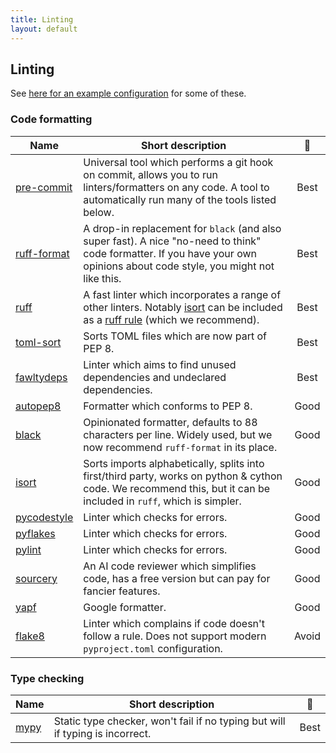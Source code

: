 ```yaml
---
title: Linting
layout: default
---
```


## Linting

See
[here for an example configuration](https://github.com/UCL-ARC/python-tooling/blob/main/%7B%7Bcookiecutter.project_slug%7D%7D/.pre-commit-config.yaml)
for some of these.

### Code formatting

| Name                                                    | Short description                                                                                                                                                                                     |                      🚦                      |
| ------------------------------------------------------- | ----------------------------------------------------------------------------------------------------------------------------------------------------------------------------------------------------- | :------------------------------------------: |
| [pre-commit](https://pre-commit.com/)                   | Universal tool which performs a git hook on commit, allows you to run linters/formatters on any code. A tool to automatically run many of the tools listed below.                                     | <span class="label label-green">Best</span>  |
| [ruff-format](https://github.com/astral-sh/ruff)        | A drop-in replacement for `black` (and also super fast). A nice "no-need to think" code formatter. If you have your own opinions about code style, you might not like this.                           | <span class="label label-green">Best</span>  |
| [ruff](https://github.com/astral-sh/ruff)               | A fast linter which incorporates a range of other linters. Notably [isort](https://pycqa.github.io/isort/) can be included as a [ruff rule](https://docs.astral.sh/ruff/rules/) (which we recommend). | <span class="label label-green">Best</span>  |
| [toml-sort](https://github.com/pappasam/toml-sort)      | Sorts TOML files which are now part of PEP 8.                                                                                                                                                         | <span class="label label-green">Best</span>  |
| [fawltydeps](https://tweag.github.io/FawltyDeps/)       | Linter which aims to find unused dependencies and undeclared dependencies.                                                                                                                            | <span class="label label-green">Best</span>  |
| [autopep8](https://github.com/hhatto/autopep8)          | Formatter which conforms to PEP 8.                                                                                                                                                                    | <span class="label label-yellow">Good</span> |
| [black](https://black.readthedocs.io/en/stable/)        | Opinionated formatter, defaults to 88 characters per line. Widely used, but we now recommend `ruff-format` in its place.                                                                              | <span class="label label-yellow">Good</span> |
| [isort](https://pycqa.github.io/isort/)                 | Sorts imports alphabetically, splits into first/third party, works on python & cython code. We recommend this, but it can be included in `ruff`, which is simpler.                                    | <span class="label label-yellow">Good</span> |
| [pycodestyle](https://pycodestyle.pycqa.org/en/latest/) | Linter which checks for errors.                                                                                                                                                                       | <span class="label label-yellow">Good</span> |
| [pyflakes](https://github.com/PyCQA/pyflakes)           | Linter which checks for errors.                                                                                                                                                                       | <span class="label label-yellow">Good</span> |
| [pylint](https://pylint.readthedocs.io/en/latest/)      | Linter which checks for errors.                                                                                                                                                                       | <span class="label label-yellow">Good</span> |
| [sourcery](https://sourcery.ai/)                        | An AI code reviewer which simplifies code, has a free version but can pay for fancier features.                                                                                                       | <span class="label label-yellow">Good</span> |
| [yapf](https://github.com/google/yapf)                  | Google formatter.                                                                                                                                                                                     | <span class="label label-yellow">Good</span> |
| [flake8](https://flake8.pycqa.org/en/latest/)           | Linter which complains if code doesn't follow a rule. Does not support modern `pyproject.toml` configuration.                                                                                         |  <span class="label label-red">Avoid</span>  |

### Type checking

| Name                                           | Short description                                                             |                     🚦                      |
| ---------------------------------------------- | ----------------------------------------------------------------------------- | :-----------------------------------------: |
| [mypy](https://mypy.readthedocs.io/en/stable/) | Static type checker, won't fail if no typing but will if typing is incorrect. | <span class="label label-green">Best</span> |
